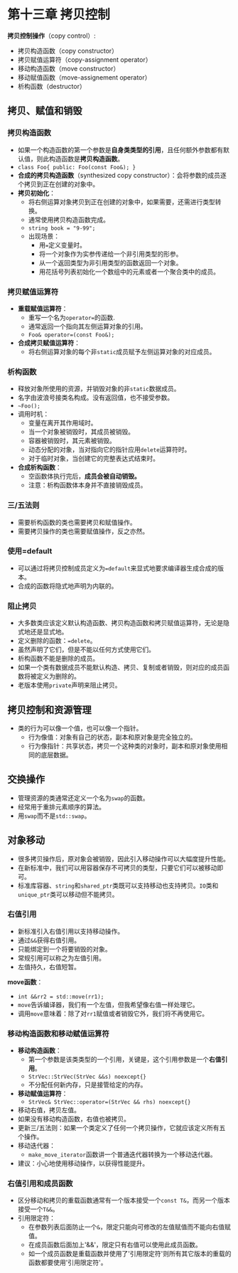 # 第十三章 拷贝控制

**拷贝控制操作**（copy control）:

- 拷贝构造函数（copy constructor）
- 拷贝赋值运算符（copy-assignment operator）
- 移动构造函数（move constructor）
- 移动赋值函数（move-assignement operator）
- 析构函数（destructor）

## 拷贝、赋值和销毁

### 拷贝构造函数

- 如果一个构造函数的第一个参数是**自身类类型的引用**，且任何额外参数都有默认值，则此构造函数是**拷贝构造函数**。
- `class Foo{ public: Foo(const Foo&); }`
- **合成的拷贝构造函数**（synthesized copy constructor）：会将参数的成员逐个拷贝到正在创建的对象中。
- **拷贝初始化**：
  - 将右侧运算对象拷贝到正在创建的对象中，如果需要，还需进行类型转换。
  - 通常使用拷贝构造函数完成。
  - `string book = "9-99";`
  - 出现场景：
    - 用`=`定义变量时。
    - 将一个对象作为实参传递给一个非引用类型的形参。
    - 从一个返回类型为非引用类型的函数返回一个对象。
    - 用花括号列表初始化一个数组中的元素或者一个聚合类中的成员。

### 拷贝赋值运算符

- **重载赋值运算符**：
  - 重写一个名为`operator=`的函数.
  - 通常返回一个指向其左侧运算对象的引用。
  - `Foo& operator=(const Foo&);`
- **合成拷贝赋值运算符**：
  - 将右侧运算对象的每个非`static`成员赋予左侧运算对象的对应成员。

### 析构函数

- 释放对象所使用的资源，并销毁对象的非`static`数据成员。
- 名字由波浪号接类名构成。没有返回值，也不接受参数。
- `~Foo();`
- 调用时机：
  - 变量在离开其作用域时。
  - 当一个对象被销毁时，其成员被销毁。
  - 容器被销毁时，其元素被销毁。
  - 动态分配的对象，当对指向它的指针应用`delete`运算符时。
  - 对于临时对象，当创建它的完整表达式结束时。
- **合成析构函数**：
  - 空函数体执行完后，**成员会被自动销毁。**
  - 注意：析构函数体本身并不直接销毁成员。

### 三/五法则

- 需要析构函数的类也需要拷贝和赋值操作。
- 需要拷贝操作的类也需要赋值操作，反之亦然。

### 使用=default

- 可以通过将拷贝控制成员定义为`=default`来显式地要求编译器生成合成的版本。
- 合成的函数将隐式地声明为内联的。

### 阻止拷贝

- 大多数类应该定义默认构造函数、拷贝构造函数和拷贝赋值运算符，无论是隐式地还是显式地。
- 定义删除的函数：`=delete`。
- 虽然声明了它们，但是不能以任何方式使用它们。
- 析构函数不能是删除的成员。
- 如果一个类有数据成员不能默认构造、拷贝、复制或者销毁，则对应的成员函数将被定义为删除的。
- 老版本使用`private`声明来阻止拷贝。

## 拷贝控制和资源管理

- 类的行为可以像一个值，也可以像一个指针。
  - 行为像值：对象有自己的状态，副本和原对象是完全独立的。
  - 行为像指针：共享状态，拷贝一个这种类的对象时，副本和原对象使用相同的底层数据。

## 交换操作

- 管理资源的类通常还定义一个名为`swap`的函数。
- 经常用于重排元素顺序的算法。
- 用`swap`而不是`std::swap`。

## 对象移动

- 很多拷贝操作后，原对象会被销毁，因此引入移动操作可以大幅度提升性能。
- 在新标准中，我们可以用容器保存不可拷贝的类型，只要它们可以被移动即可。
- 标准库容器、`string`和`shared_ptr`类既可以支持移动也支持拷贝。`IO`类和`unique_ptr`类可以移动但不能拷贝。

### 右值引用

- 新标准引入右值引用以支持移动操作。
- 通过`&&`获得右值引用。
- 只能绑定到一个将要销毁的对象。
- 常规引用可以称之为左值引用。
- 左值持久，右值短暂。

**move函数**：

- `int &&rr2 = std::move(rr1);`
- `move`告诉编译器，我们有一个左值，但我希望像右值一样处理它。
- 调用`move`意味着：除了对`rr1`赋值或者销毁它外，我们将不再使用它。

### 移动构造函数和移动赋值运算符

- **移动构造函数**：
  - 第一个参数是该类类型的一个引用，关键是，这个引用参数是一个**右值引用**。
  - `StrVec::StrVec(StrVec &&s) noexcept{}`
  - 不分配任何新内存，只是接管给定的内存。
- **移动赋值运算符**：
  - `StrVec& StrVec::operator=(StrVec && rhs) noexcept{}` 
- 移动右值，拷贝左值。
- 如果没有移动构造函数，右值也被拷贝。
- 更新三/五法则：如果一个类定义了任何一个拷贝操作，它就应该定义所有五个操作。
- 移动迭代器：
  - `make_move_iterator`函数讲一个普通迭代器转换为一个移动迭代器。
- 建议：小心地使用移动操作，以获得性能提升。

### 右值引用和成员函数

- 区分移动和拷贝的重载函数通常有一个版本接受一个`const T&`，而另一个版本接受一个`T&&`。
- 引用限定符：
  - 在参数列表后面防止一个`&`，限定只能向可修改的左值赋值而不能向右值赋值。
  - 在成员函数后面加上'&&'，限定只有右值可以使用此成员函数。
  - 如一个成员函数是重载函数并使用了'引用限定符'则所有其它版本的重载的函数都要使用'引用限定符'。
